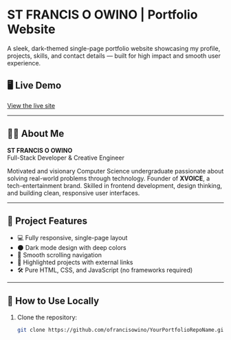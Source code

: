 # ST FRANCIS O OWINO | Portfolio Website

A sleek, dark-themed single-page portfolio website showcasing my profile, projects, skills, and contact details — built for high impact and smooth user experience.

## 🖥️ Live Demo

[View the live site](https://ofrancisowino.github.io/ST-FRANCIS-PORTFOLIO) 

---

## 🧑‍💻 About Me

**ST FRANCIS O OWINO**  
Full-Stack Developer & Creative Engineer

Motivated and visionary Computer Science undergraduate passionate about solving real-world problems through technology. Founder of **XVOICE**, a tech-entertainment brand. Skilled in frontend development, design thinking, and building clean, responsive user interfaces.

---

## 📁 Project Features

- 💻 Fully responsive, single-page layout
- 🌑 Dark mode design with deep colors
- 🚀 Smooth scrolling navigation
- 🎯 Highlighted projects with external links
- 🛠️ Pure HTML, CSS, and JavaScript (no frameworks required)

---

## 🚀 How to Use Locally

1. Clone the repository:
   ```bash
   git clone https://github.com/ofrancisowino/YourPortfolioRepoName.git
